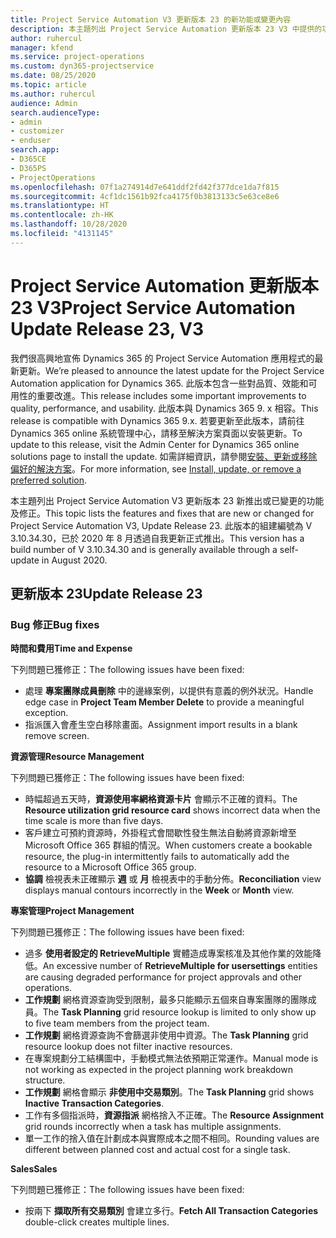 ```yaml
---
title: Project Service Automation V3 更新版本 23 的新功能或變更內容
description: 本主題列出 Project Service Automation 更新版本 23 V3 中提供的功能和修正。
author: ruhercul
manager: kfend
ms.service: project-operations
ms.custom: dyn365-projectservice
ms.date: 08/25/2020
ms.topic: article
ms.author: ruhercul
audience: Admin
search.audienceType:
- admin
- customizer
- enduser
search.app:
- D365CE
- D365PS
- ProjectOperations
ms.openlocfilehash: 07f1a274914d7e641ddf2fd42f377dce1da7f815
ms.sourcegitcommit: 4cf1dc1561b92fca4175f0b3813133c5e63ce8e6
ms.translationtype: HT
ms.contentlocale: zh-HK
ms.lasthandoff: 10/28/2020
ms.locfileid: "4131145"
---
```

# <a name="project-service-automation-update-release-23-v3"></a><span data-ttu-id="417f8-103">Project Service Automation 更新版本 23 V3</span><span class="sxs-lookup"><span data-stu-id="417f8-103">Project Service Automation Update Release 23, V3</span></span>

<span data-ttu-id="417f8-104">我們很高興地宣佈 Dynamics 365 的 Project Service Automation 應用程式的最新更新。</span><span class="sxs-lookup"><span data-stu-id="417f8-104">We’re pleased to announce the latest update for the Project Service Automation application for Dynamics 365.</span></span> <span data-ttu-id="417f8-105">此版本包含一些對品質、效能和可用性的重要改進。</span><span class="sxs-lookup"><span data-stu-id="417f8-105">This release includes some important improvements to quality, performance, and usability.</span></span> <span data-ttu-id="417f8-106">此版本與 Dynamics 365 9. x 相容。</span><span class="sxs-lookup"><span data-stu-id="417f8-106">This release is compatible with Dynamics 365 9.x.</span></span> <span data-ttu-id="417f8-107">若要更新至此版本，請前往 Dynamics 365 online 系統管理中心，請移至解決方案頁面以安裝更新。</span><span class="sxs-lookup"><span data-stu-id="417f8-107">To update to this release, visit the Admin Center for Dynamics 365 online solutions page to install the update.</span></span> <span data-ttu-id="417f8-108">如需詳細資訊，請參閱[安裝、更新或移除偏好的解決方案](https://docs.microsoft.com/power-platform/admin/install-remove-preferred-solution)。</span><span class="sxs-lookup"><span data-stu-id="417f8-108">For more information, see [Install, update, or remove a preferred solution](https://docs.microsoft.com/power-platform/admin/install-remove-preferred-solution).</span></span>

<span data-ttu-id="417f8-109">本主題列出 Project Service Automation V3 更新版本 23 新推出或已變更的功能及修正。</span><span class="sxs-lookup"><span data-stu-id="417f8-109">This topic lists the features and fixes that are new or changed for Project Service Automation V3, Update Release 23.</span></span> <span data-ttu-id="417f8-110">此版本的組建編號為 V 3.10.34.30，已於 2020 年 8 月透過自我更新正式推出。</span><span class="sxs-lookup"><span data-stu-id="417f8-110">This version has a build number of V 3.10.34.30 and is generally available through a self-update in August 2020.</span></span>

## <a name="update-release-23"></a><span data-ttu-id="417f8-111">更新版本 23</span><span class="sxs-lookup"><span data-stu-id="417f8-111">Update Release 23</span></span>

### <a name="bug-fixes"></a><span data-ttu-id="417f8-112">Bug 修正</span><span class="sxs-lookup"><span data-stu-id="417f8-112">Bug fixes</span></span>

<span data-ttu-id="417f8-113">**時間和費用**</span><span class="sxs-lookup"><span data-stu-id="417f8-113">**Time and Expense**</span></span>

<span data-ttu-id="417f8-114">下列問題已獲修正：</span><span class="sxs-lookup"><span data-stu-id="417f8-114">The following issues have been fixed:</span></span>
- <span data-ttu-id="417f8-115">處理 **專案團隊成員刪除** 中的邊緣案例，以提供有意義的例外狀況。</span><span class="sxs-lookup"><span data-stu-id="417f8-115">Handle edge case in **Project Team Member Delete** to provide a meaningful exception.</span></span>
- <span data-ttu-id="417f8-116">指派匯入會產生空白移除畫面。</span><span class="sxs-lookup"><span data-stu-id="417f8-116">Assignment import results in a blank remove screen.</span></span>

<span data-ttu-id="417f8-117">**資源管理**</span><span class="sxs-lookup"><span data-stu-id="417f8-117">**Resource Management**</span></span>

<span data-ttu-id="417f8-118">下列問題已獲修正：</span><span class="sxs-lookup"><span data-stu-id="417f8-118">The following issues have been fixed:</span></span>

- <span data-ttu-id="417f8-119">時幅超過五天時，**資源使用率網格資源卡片** 會顯示不正確的資料。</span><span class="sxs-lookup"><span data-stu-id="417f8-119">The **Resource utilization grid resource card** shows incorrect data when the time scale is more than five days.</span></span>
- <span data-ttu-id="417f8-120">客戶建立可預約資源時，外掛程式會間歇性發生無法自動將資源新增至 Microsoft Office 365 群組的情況。</span><span class="sxs-lookup"><span data-stu-id="417f8-120">When customers create a bookable resource, the plug-in intermittently fails to automatically add the resource to a Microsoft Office 365 group.</span></span>
- <span data-ttu-id="417f8-121">**協調** 檢視表未正確顯示 **週** 或 **月** 檢視表中的手動分佈。</span><span class="sxs-lookup"><span data-stu-id="417f8-121">**Reconciliation** view displays manual contours incorrectly in the **Week** or **Month** view.</span></span>

<span data-ttu-id="417f8-122">**專案管理**</span><span class="sxs-lookup"><span data-stu-id="417f8-122">**Project Management**</span></span>

<span data-ttu-id="417f8-123">下列問題已獲修正：</span><span class="sxs-lookup"><span data-stu-id="417f8-123">The following issues have been fixed:</span></span>

- <span data-ttu-id="417f8-124">過多 **使用者設定的 RetrieveMultiple** 實體造成專案核准及其他作業的效能降低。</span><span class="sxs-lookup"><span data-stu-id="417f8-124">An excessive number of **RetrieveMultiple for usersettings** entities are causing degraded performance for project approvals and other operations.</span></span>
- <span data-ttu-id="417f8-125">**工作規劃** 網格資源查詢受到限制，最多只能顯示五個來自專案團隊的團隊成員。</span><span class="sxs-lookup"><span data-stu-id="417f8-125">The **Task Planning** grid resource lookup is limited to only show up to five team members from the project team.</span></span> 
- <span data-ttu-id="417f8-126">**工作規劃** 網格資源查詢不會篩選非使用中資源。</span><span class="sxs-lookup"><span data-stu-id="417f8-126">The **Task Planning** grid resource lookup does not filter inactive resources.</span></span>
- <span data-ttu-id="417f8-127">在專案規劃分工結構圖中，手動模式無法依預期正常運作。</span><span class="sxs-lookup"><span data-stu-id="417f8-127">Manual mode is not working as expected in the project planning work breakdown structure.</span></span>
- <span data-ttu-id="417f8-128">**工作規劃** 網格會顯示 **非使用中交易類別**。</span><span class="sxs-lookup"><span data-stu-id="417f8-128">The **Task Planning** grid shows **Inactive Transaction Categories**.</span></span>
- <span data-ttu-id="417f8-129">工作有多個指派時，**資源指派** 網格捨入不正確。</span><span class="sxs-lookup"><span data-stu-id="417f8-129">The **Resource Assignment** grid rounds incorrectly when a task has multiple assignments.</span></span>
- <span data-ttu-id="417f8-130">單一工作的捨入值在計劃成本與實際成本之間不相同。</span><span class="sxs-lookup"><span data-stu-id="417f8-130">Rounding values are different between planned cost and actual cost for a single task.</span></span>

<span data-ttu-id="417f8-131">**Sales**</span><span class="sxs-lookup"><span data-stu-id="417f8-131">**Sales**</span></span>

<span data-ttu-id="417f8-132">下列問題已獲修正：</span><span class="sxs-lookup"><span data-stu-id="417f8-132">The following issues have been fixed:</span></span>

- <span data-ttu-id="417f8-133">按兩下 **擷取所有交易類別** 會建立多行。</span><span class="sxs-lookup"><span data-stu-id="417f8-133">**Fetch All Transaction Categories** double-click creates multiple lines.</span></span>

